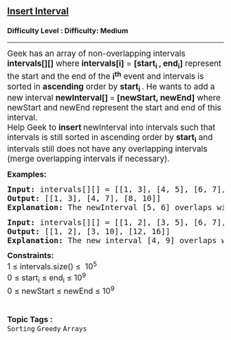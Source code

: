 <h2><a href="https://www.geeksforgeeks.org/problems/insert-interval-1666733333/1?_gl=1*mt8rse*_up*MQ..*_gs*MQ..&gbraid=0AAAAAC9yBkB7rn2o4IGOy6u-8DiOgyK8D">Insert Interval</a></h2><h3>Difficulty Level : Difficulty: Medium</h3><hr><div class="problems_problem_content__Xm_eO"><p data-pm-slice="0 0 []"><span style="font-size: 14pt;">Geek has an array of non-overlapping intervals <strong>intervals[][]</strong> where <strong>intervals[i]</strong> = <strong>[start<sub>i </sub>, end<sub>i</sub>]</strong> represent the start and the end of the <strong>i<sup>th</sup></strong> event and intervals is sorted in <strong>ascending</strong> order by <strong>start<sub>i </sub></strong>. He wants to add a new interval <strong>newInterval[] </strong>=<strong> [newStart, newEnd]</strong> where newStart and newEnd represent the start and end of this interval.<br></span><span style="font-size: 14pt;">Help Geek to <strong>insert </strong>newInterval into intervals such that intervals is still sorted in ascending order by <strong>start<sub>i</sub></strong>&nbsp;and intervals still does not have any overlapping intervals (merge overlapping intervals if necessary).</span></p>
<p><span style="font-size: 18px;"><strong>Examples:</strong></span></p>
<pre><span style="font-size: 18px;"><strong>Input: </strong>intervals[][] = [[1, 3], [4, 5], [6, 7], [8, 10]], newInterval[] = [5, 6]
<strong>Output: </strong>[[1, 3], [4, 7], [8, 10]]
<strong>Explanation: </strong>The newInterval [5, 6] overlaps with [4, 5] and [6, 7]. So, they are merged into one interval [4, 7].</span>
</pre>
<pre><span style="font-size: 18px;"><strong>Input: </strong>intervals[][] = [[1, 2], [3, 5], [6, 7], [8, 10], [12, 16]], newInterval[] = [4, 9]
<strong>Output: </strong>[[1, 2], [3, 10], [12, 16]]
<strong>Explanation: </strong>The new interval [4, 9] overlaps with [3, 5], [6, 7] and [8, 10]. So, they are merged into one interval [3, 10].</span></pre>
<p><span style="font-size: 18px;"><strong>Constraints:</strong><br>1 ≤ intervals.size() ≤&nbsp; 10<sup>5</sup><br>0 ≤ start<sub>i</sub> ≤ end<sub>i</sub> ≤ 10<sup>9</sup><br></span><span style="font-size: 18px;">0 ≤ newStart ≤ newEnd ≤ 10<sup>9</sup></span></p></div><br><p><span style=font-size:18px><strong>Topic Tags : </strong><br><code>Sorting</code>&nbsp;<code>Greedy</code>&nbsp;<code>Arrays</code>&nbsp;